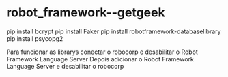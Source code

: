# robot_framework--getgeek

pip install bcrypt
pip install Faker
pip install robotframework-databaselibrary
pip install psycopg2


Para funcionar as librarys conectar o robocorp e desabilitar o Robot Framework Language Server
Depois adicionar o Robot Framework Language Server e desabilitar o robocorp